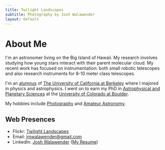 ```yaml
---
title: Twilight Landscapes
subtitle: Photography by Josh Walawender
layout: default
---
```


# About Me

I'm an astronomer living on the Big Island of Hawaii.  My research involves studying how young stars interact with their parent molecular cloud.  My recent work has focused on instrumentation:  both small robotic telescopes and also research instruments for 8-10 meter class telescopes.

I'm an [alumnus](http://alumni.berkeley.edu/) of [The University of California at Berkeley](http://www.berkeley.edu/) where I majored in physics and astrophysics.  I went on to earn my PhD in [Astrophysical and Planetary Sciences](http://aps.colorado.edu) at the [University of Colorado at Boulder](http://www.colorado.edu/).

My hobbies include [Photography](photography.html) and [Amateur Astronomy](astronomy.html).

## Web Presences

* Flickr: [Twilight Landscapes](http://www.flickr.com/photos/twilight-landscapes/)
* Email: [jmwalawender@gmail.com](mailto:jmwalawender@gmail.com)
* LinkedIn: [Josh Walawender](https://www.linkedin.com/pub/josh-walawender/16/737/a73) ([My Resume](Resume.pdf))

